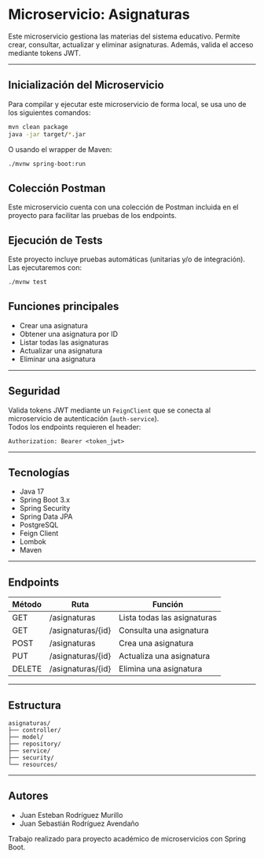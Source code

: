 #  Microservicio: Asignaturas

Este microservicio gestiona las materias del sistema educativo. Permite crear, consultar, actualizar y eliminar asignaturas. Además, valida el acceso mediante tokens JWT.

---

## Inicialización del Microservicio

Para compilar y ejecutar este microservicio de forma local, se usa uno de los siguientes comandos:

```bash
mvn clean package
java -jar target/*.jar
```

O usando el wrapper de Maven:

```bash
./mvnw spring-boot:run
```

## Colección Postman

Este microservicio cuenta con una colección de Postman incluida en el proyecto para facilitar las pruebas de los endpoints.

## Ejecución de Tests

Este proyecto incluye pruebas automáticas (unitarias y/o de integración).  
Las ejecutaremos con:

```bash
./mvnw test
```


##  Funciones principales

- Crear una asignatura
- Obtener una asignatura por ID
- Listar todas las asignaturas
- Actualizar una asignatura
- Eliminar una asignatura

---

##  Seguridad

Valida tokens JWT mediante un `FeignClient` que se conecta al microservicio de autenticación (`auth-service`).  
Todos los endpoints requieren el header:

```http
Authorization: Bearer <token_jwt>
```

---

##  Tecnologías

- Java 17
- Spring Boot 3.x
- Spring Security
- Spring Data JPA
- PostgreSQL
- Feign Client
- Lombok
- Maven

---

##  Endpoints

| Método | Ruta | Función |
|--------|------|---------|
| GET    | /asignaturas       | Lista todas las asignaturas |
| GET    | /asignaturas/{id}  | Consulta una asignatura     |
| POST   | /asignaturas       | Crea una asignatura         |
| PUT    | /asignaturas/{id}  | Actualiza una asignatura    |
| DELETE | /asignaturas/{id}  | Elimina una asignatura      |

---

##  Estructura

```
asignaturas/
├── controller/
├── model/
├── repository/
├── service/
├── security/
└── resources/
```

---

##  Autores

- Juan Esteban Rodríguez Murillo
- Juan Sebastián Rodríguez Avendaño

Trabajo realizado para proyecto académico de microservicios con Spring Boot.

